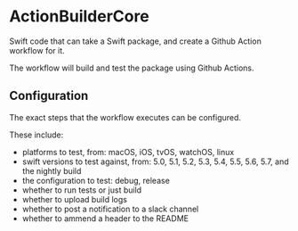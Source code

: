# ActionBuilderCore

Swift code that can take a Swift package, and create a Github Action workflow for it.

The workflow will build and test the package using Github Actions.

## Configuration

The exact steps that the workflow executes can be configured.

These include: 

- platforms to test, from: macOS, iOS, tvOS, watchOS, linux
- swift versions to test against, from: 5.0, 5.1, 5.2, 5.3, 5.4, 5.5, 5.6, 5.7, and the nightly build
- the configuration to test: debug, release
- whether to run tests or just build
- whether to upload build logs
- whether to post a notification to a slack channel
- whether to ammend a header to the README




